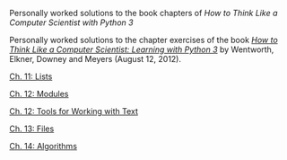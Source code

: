 

Personally worked solutions to the book chapters of *How to Think Like a Computer Scientist with Python 3*

Personally worked solutions to the chapter exercises of the book [*How to Think Like a Computer Scientist: Learning with Python 3*](http://openbookproject.net/thinkcs/python/english3e/) by Wentworth, Elkner, Downey and Meyers (August 12, 2012).

[Ch. 11: Lists](https://gzhelev2020.github.io/files/ch.11.pdf)

[Ch. 12: Modules](https://gzhelev2020.github.io/files/ch.12.pdf)

[Ch. 12: Tools for Working with Text](https://gzhelev2020.github.io/files/ch.12b.pdf)

[Ch. 13: Files](https://gzhelev2020.github.io/files/ch.13.pdf)

[Ch. 14: Algorithms](https://gzhelev2020.github.io/files/ch.14.pdf)

